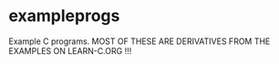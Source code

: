 # exampleprogs
Example C programs. MOST OF THESE ARE DERIVATIVES FROM THE EXAMPLES ON LEARN-C.ORG !!!
